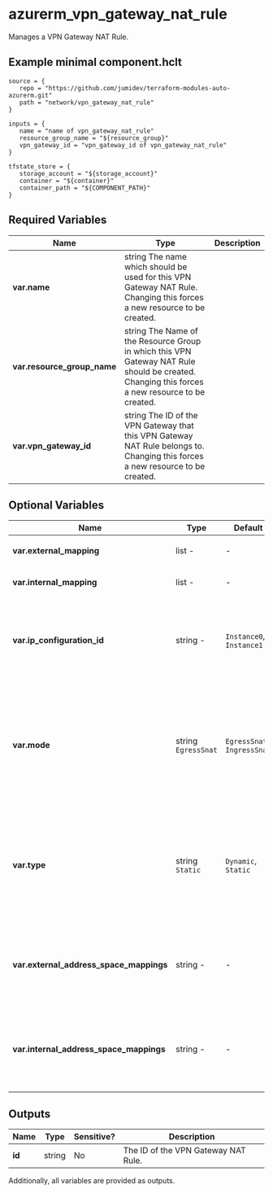 # azurerm_vpn_gateway_nat_rule

Manages a VPN Gateway NAT Rule.

## Example minimal component.hclt

```hcl
source = {
   repo = "https://github.com/jumidev/terraform-modules-auto-azurerm.git" 
   path = "network/vpn_gateway_nat_rule" 
}

inputs = {
   name = "name of vpn_gateway_nat_rule" 
   resource_group_name = "${resource_group}" 
   vpn_gateway_id = "vpn_gateway_id of vpn_gateway_nat_rule" 
}

tfstate_store = {
   storage_account = "${storage_account}" 
   container = "${container}" 
   container_path = "${COMPONENT_PATH}" 
}

```

## Required Variables

| Name | Type |  Description |
| ---- | --------- |  ----------- |
| **var.name** | string  The name which should be used for this VPN Gateway NAT Rule. Changing this forces a new resource to be created. | 
| **var.resource_group_name** | string  The Name of the Resource Group in which this VPN Gateway NAT Rule should be created. Changing this forces a new resource to be created. | 
| **var.vpn_gateway_id** | string  The ID of the VPN Gateway that this VPN Gateway NAT Rule belongs to. Changing this forces a new resource to be created. | 

## Optional Variables

| Name | Type |  Default  |  possible values |  Description |
| ---- | --------- |  ----------- | ----------- | ----------- |
| **var.external_mapping** | list  -  |  -  |  One or more `external_mapping` blocks. | 
| **var.internal_mapping** | list  -  |  -  |  One or more `internal_mapping` blocks. | 
| **var.ip_configuration_id** | string  -  |  `Instance0`, `Instance1`  |  The ID of the IP Configuration this VPN Gateway NAT Rule applies to. Possible values are `Instance0` and `Instance1`. | 
| **var.mode** | string  `EgressSnat`  |  `EgressSnat`, `IngressSnat`  |  The source NAT direction of the VPN NAT. Possible values are `EgressSnat` and `IngressSnat`. Defaults to `EgressSnat`. Changing this forces a new resource to be created. | 
| **var.type** | string  `Static`  |  `Dynamic`, `Static`  |  The type of the VPN Gateway NAT Rule. Possible values are `Dynamic` and `Static`. Defaults to `Static`. Changing this forces a new resource to be created. | 
| **var.external_address_space_mappings** | string  -  |  -  |  (Deprecated) A list of CIDR Ranges which are used for external mapping of the VPN Gateway NAT Rule. | 
| **var.internal_address_space_mappings** | string  -  |  -  |  (Deprecated) A list of CIDR Ranges which are used for internal mapping of the VPN Gateway NAT Rule. | 



## Outputs

| Name | Type | Sensitive? | Description |
| ---- | ---- | --------- | --------- |
| **id** | string | No  | The ID of the VPN Gateway NAT Rule. | 

Additionally, all variables are provided as outputs.
